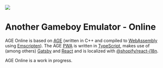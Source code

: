 ![](https://github.com/c-sp/age-online/workflows/AGE%20Online%20CI/badge.svg)

# Another Gameboy Emulator - Online

AGE Online is based on
[AGE](https://github.com/c-sp/AGE) (written in C++ and compiled to
[WebAssembly](https://webassembly.org/) using
[Emscripten](https://emscripten.org)).
The AGE [PWA](https://en.wikipedia.org/wiki/Progressive_web_application)
is written in [TypeScript](https://www.typescriptlang.org/),
makes use of (among others) [Gatsby](https://www.gatsbyjs.com/) and
[React](https://reactjs.org/) and is localized with
[@shopify/react-i18n](https://www.npmjs.com/package/@shopify/react-i18n).

AGE Online is a work in progress.

